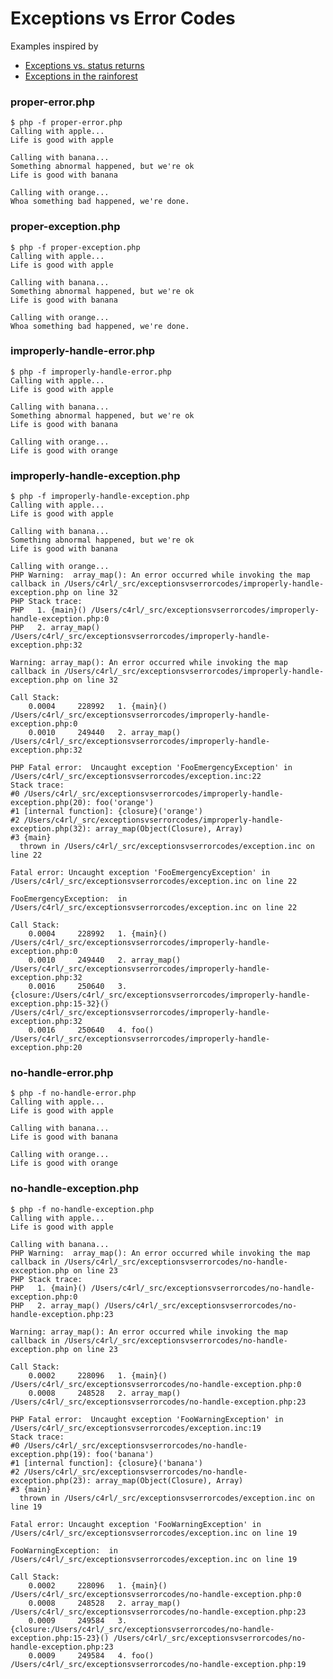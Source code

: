 # Exceptions vs Error Codes

Examples inspired by

* [Exceptions vs. status returns](http://nedbatchelder.com/text/exceptions-vs-status.html)
* [Exceptions in the rainforest](http://nedbatchelder.com/text/exceptions-in-the-rainforest.html)

### proper-error.php

    $ php -f proper-error.php
    Calling with apple...
    Life is good with apple
    
    Calling with banana...
    Something abnormal happened, but we're ok
    Life is good with banana
    
    Calling with orange...
    Whoa something bad happened, we're done.

### proper-exception.php

    $ php -f proper-exception.php
    Calling with apple...
    Life is good with apple
    
    Calling with banana...
    Something abnormal happened, but we're ok
    Life is good with banana
    
    Calling with orange...
    Whoa something bad happened, we're done.

### improperly-handle-error.php

    $ php -f improperly-handle-error.php
    Calling with apple...
    Life is good with apple
    
    Calling with banana...
    Something abnormal happened, but we're ok
    Life is good with banana
    
    Calling with orange...
    Life is good with orange

### improperly-handle-exception.php

    $ php -f improperly-handle-exception.php
    Calling with apple...
    Life is good with apple
    
    Calling with banana...
    Something abnormal happened, but we're ok
    Life is good with banana
    
    Calling with orange...
    PHP Warning:  array_map(): An error occurred while invoking the map callback in /Users/c4rl/_src/exceptionsvserrorcodes/improperly-handle-exception.php on line 32
    PHP Stack trace:
    PHP   1. {main}() /Users/c4rl/_src/exceptionsvserrorcodes/improperly-handle-exception.php:0
    PHP   2. array_map() /Users/c4rl/_src/exceptionsvserrorcodes/improperly-handle-exception.php:32
    
    Warning: array_map(): An error occurred while invoking the map callback in /Users/c4rl/_src/exceptionsvserrorcodes/improperly-handle-exception.php on line 32
    
    Call Stack:
        0.0004     228992   1. {main}() /Users/c4rl/_src/exceptionsvserrorcodes/improperly-handle-exception.php:0
        0.0010     249440   2. array_map() /Users/c4rl/_src/exceptionsvserrorcodes/improperly-handle-exception.php:32
    
    PHP Fatal error:  Uncaught exception 'FooEmergencyException' in /Users/c4rl/_src/exceptionsvserrorcodes/exception.inc:22
    Stack trace:
    #0 /Users/c4rl/_src/exceptionsvserrorcodes/improperly-handle-exception.php(20): foo('orange')
    #1 [internal function]: {closure}('orange')
    #2 /Users/c4rl/_src/exceptionsvserrorcodes/improperly-handle-exception.php(32): array_map(Object(Closure), Array)
    #3 {main}
      thrown in /Users/c4rl/_src/exceptionsvserrorcodes/exception.inc on line 22
    
    Fatal error: Uncaught exception 'FooEmergencyException' in /Users/c4rl/_src/exceptionsvserrorcodes/exception.inc on line 22
    
    FooEmergencyException:  in /Users/c4rl/_src/exceptionsvserrorcodes/exception.inc on line 22
    
    Call Stack:
        0.0004     228992   1. {main}() /Users/c4rl/_src/exceptionsvserrorcodes/improperly-handle-exception.php:0
        0.0010     249440   2. array_map() /Users/c4rl/_src/exceptionsvserrorcodes/improperly-handle-exception.php:32
        0.0016     250640   3. {closure:/Users/c4rl/_src/exceptionsvserrorcodes/improperly-handle-exception.php:15-32}() /Users/c4rl/_src/exceptionsvserrorcodes/improperly-handle-exception.php:32
        0.0016     250640   4. foo() /Users/c4rl/_src/exceptionsvserrorcodes/improperly-handle-exception.php:20
 
### no-handle-error.php

    $ php -f no-handle-error.php
    Calling with apple...
    Life is good with apple
    
    Calling with banana...
    Life is good with banana
    
    Calling with orange...
    Life is good with orange

### no-handle-exception.php

    $ php -f no-handle-exception.php
    Calling with apple...
    Life is good with apple
    
    Calling with banana...
    PHP Warning:  array_map(): An error occurred while invoking the map callback in /Users/c4rl/_src/exceptionsvserrorcodes/no-handle-exception.php on line 23
    PHP Stack trace:
    PHP   1. {main}() /Users/c4rl/_src/exceptionsvserrorcodes/no-handle-exception.php:0
    PHP   2. array_map() /Users/c4rl/_src/exceptionsvserrorcodes/no-handle-exception.php:23
    
    Warning: array_map(): An error occurred while invoking the map callback in /Users/c4rl/_src/exceptionsvserrorcodes/no-handle-exception.php on line 23
    
    Call Stack:
        0.0002     228096   1. {main}() /Users/c4rl/_src/exceptionsvserrorcodes/no-handle-exception.php:0
        0.0008     248528   2. array_map() /Users/c4rl/_src/exceptionsvserrorcodes/no-handle-exception.php:23
    
    PHP Fatal error:  Uncaught exception 'FooWarningException' in /Users/c4rl/_src/exceptionsvserrorcodes/exception.inc:19
    Stack trace:
    #0 /Users/c4rl/_src/exceptionsvserrorcodes/no-handle-exception.php(19): foo('banana')
    #1 [internal function]: {closure}('banana')
    #2 /Users/c4rl/_src/exceptionsvserrorcodes/no-handle-exception.php(23): array_map(Object(Closure), Array)
    #3 {main}
      thrown in /Users/c4rl/_src/exceptionsvserrorcodes/exception.inc on line 19
    
    Fatal error: Uncaught exception 'FooWarningException' in /Users/c4rl/_src/exceptionsvserrorcodes/exception.inc on line 19
    
    FooWarningException:  in /Users/c4rl/_src/exceptionsvserrorcodes/exception.inc on line 19
    
    Call Stack:
        0.0002     228096   1. {main}() /Users/c4rl/_src/exceptionsvserrorcodes/no-handle-exception.php:0
        0.0008     248528   2. array_map() /Users/c4rl/_src/exceptionsvserrorcodes/no-handle-exception.php:23
        0.0009     249584   3. {closure:/Users/c4rl/_src/exceptionsvserrorcodes/no-handle-exception.php:15-23}() /Users/c4rl/_src/exceptionsvserrorcodes/no-handle-exception.php:23
        0.0009     249584   4. foo() /Users/c4rl/_src/exceptionsvserrorcodes/no-handle-exception.php:19

